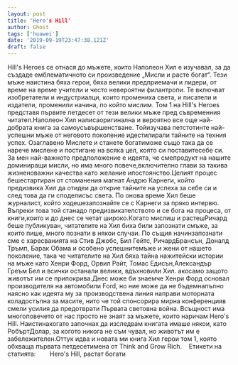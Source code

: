 ```yaml
---
layout: post
title: 'Hero's Hill'
author: Ghost
tags: ['huawei']
date: '2019-09-19T23:47:38.121Z'
draft: false
---
```


Hill's Heroes се отнася до мъжете, които Наполеон Хил е изучавал, за да създаде емблематичното си произведение „Мисли и расте богат“. Тези мъже наистина бяха герои, бяха велики предприемачи и лидери, от време на време учители и често невероятни филантропи. Те включват изобретатели и индустриалци, които промениха света, и писатели и издатели, променили начина, по който мислим. Том 1 на Hill's Heroes представя първите петдесет от тези велики мъже пред съвременния читател.Наполеон Хил написаоригинална и вероятно все още най-добрата книга за самоусъвършенстване. Тойизучава петстотинте най-успешни мъже от неговото поколение идестилирали тайните на техния успех. Озаглавено Мислете и станете богатиможе също така да се нарече мислене и постигане на всяка цел, която си поставитесебе си. За мен най-важното предположение е идеята, че смепродукт на нашите доминиращи мисли, но има много повече,включително глави за такива жизненоважни качества като желание ипостоянство.Целият процес бешестартиран от стоманения магнат Андрю Карнеги, който предизвика Хил да отидеи да открие тайните на успеха за себе си и след това да ги споделисъс света. По онова време Хил беше журналист, който ходешезапознайте се с Карнеги за пряко интервю. Въпреки това той станадо предизвикателството и се бога на процеса, от книги,които и до днес се четат широко.Когато мислиш и растешРичард беше публикуван, читателите на Хил биха били запознати смъже, за които пише, много познати в някои случаи. По същия начинзапознати сме с харесванията на Стив Джобс, Бил Гейтс, РичардБрансън, Доналд Тръмп, Барак Обама и особено успешнитемъже и жени от нашето поколение, така че читателите на Хил бяха тайна нажитейски истории на мъже като Хенри Форд, Орвил Райт, Томас Едисън,Александър Греъм Бел и всички останали велики, вдъхновили Хил. акосамо защото животът им се припокрива.Днес може би знаемче Хенри Форд основал производителя на автомобили Ford, но ние може да не бъдемнапълно наясно как идеята му за производствена линия направи моторната коладостъпна за масите, нито че той спонсорира мирна конференцияв смели усилия да предотврати Първата световна война. Всъщност има многоповечето от нас просто не знаят за мъжете, които наричам Hero's Hill. Наистинакогато започнах да изследвам книгата имаше някои, като РобъртДолар, за когото никога не съм чувал, но животът им е забележителен.Оттук идва и новата ми книга Хил герои том 1, която обхваща първата петдесетимена от Think and Grow Rich.    Етикети на статията:        Hero's Hill, растат богати
